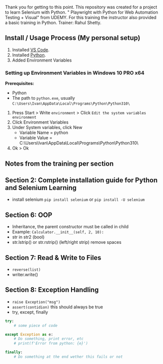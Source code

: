Thank you for getting to this point. This repository was created for a project to learn Selenium with Python. "
Playwright with Python for Web Automation Testing + Visual" from UDEMY. For this training the instructor also provided a basic training in Python. Trainer: Rahul Shetty.

## Install / Usage Process (My personal setup)
1. Installed [VS Code](https://code.visualstudio.com).
2. Installed [Python](https://python.org).
3. Added Environment Variables

### Setting up Environment Variables in Windows 10 PRO x64

**Prerequisites:**
- Python
- The path to `python.exe`, usually `C:\Users\Ivan\AppData\Local\Programs\Python\Python310\`

1. Press Start > Write `environment` > Click `Edit the system variables environment`
2. Click Environment Variables
3. Under System variables, click New
    - Variable Name = python
    - Variable Value = C:\Users\Ivan\AppData\Local\Programs\Python\Python310\
4. Ok > Ok

## Notes from the training per section

## Section 2: Complete installation guide for Python and Selenium Learning
- install selenium `pip install selenium` or `pip install -U selenium`

## Section 6: OOP
- Inheritance, the parent constructor must be called in child
- Example: `Calculator.__init__(self, 2, 10):`
- str in str2 (bool)
- str.lstrip() or str.rstrip() (left/right strip) remove spaces

## Section 7: Read & Write to Files
- `reverse(list)`
- writer.write()

## Section 8: Exception Handling
- `raise Exception("msg")`
- `assert(contidion)` this should always be true
- try, except, finally
```python
try:
    # some piece of code

except Exception as e:
    # Do something, print error, etc
    # print(f'Error from python: {e}')

finally:
    # Do something at the end wether this fails or not
```